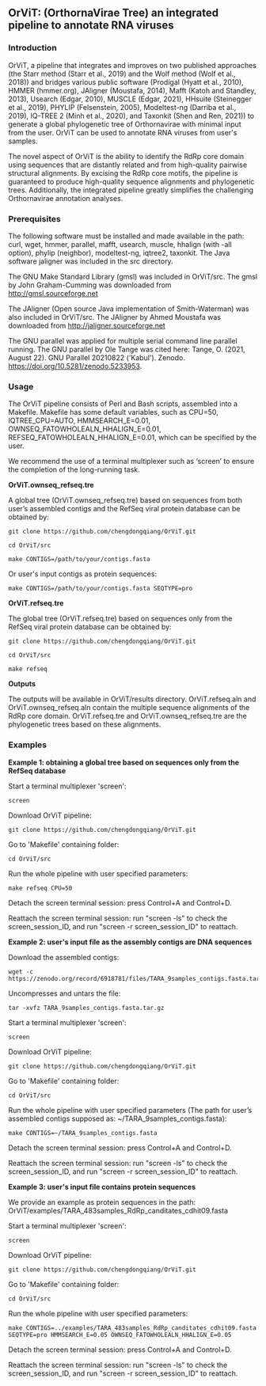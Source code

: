 ## **OrViT: (OrthornaVirae Tree) an integrated pipeline to annotate RNA viruses**

### **Introduction**
OrViT, a pipeline that integrates and improves on two published approaches (the Starr method (Starr et al., 2019) and the Wolf method (Wolf et al., 2018)) and bridges various public software (Prodigal (Hyatt et al., 2010), HMMER (hmmer.org), JAligner (Moustafa, 2014), Mafft (Katoh and Standley, 2013), Usearch (Edgar, 2010), MUSCLE (Edgar, 2021), HHsuite (Steinegger et al., 2019), PHYLIP (Felsenstein, 2005), Modeltest-ng (Darriba et al., 2019), IQ-TREE 2 (Minh et al., 2020), and Taxonkit (Shen and Ren, 2021)) to generate a global phylogenetic tree of Orthornavirae with minimal input from the user. OrViT can be used to annotate RNA viruses from user's samples.

The novel aspect of OrViT is the ability to identify the RdRp core domain using sequences that are distantly related and from high-quality pairwise structural alignments. By excising the RdRp core motifs, the pipeline is guaranteed to produce high-quality sequence alignments and phylogenetic trees. Additionally, the integrated pipeline greatly simplifies the challenging Orthornavirae annotation analyses.

### **Prerequisites**
The following software must be installed and made available in the path: curl, wget, hmmer, parallel, mafft, usearch, muscle, hhalign (with -all option), phylip (neighbor), modeltest-ng, iqtree2, taxonkit. The Java software jaligner was included in the src directory.

The GNU Make Standard Library (gmsl) was included in OrViT/src. The gmsl by John Graham-Cumming was downloaded from http://gmsl.sourceforge.net

The JAligner (Open source Java implementation of Smith-Waterman) was also included in OrViT/src. The JAligner by Ahmed Moustafa was downloaded from http://jaligner.sourceforge.net

The GNU parallel was applied for multiple serial command line parallel running. The GNU parallel by Ole Tange was cited here: Tange, O. (2021, August 22). GNU Parallel 20210822 ('Kabul'). Zenodo. https://doi.org/10.5281/zenodo.5233953.


### **Usage**
The OrViT pipeline consists of Perl and Bash scripts, assembled into a Makefile. Makefile has some default variables, such as CPU=50, IQTREE_CPU=AUTO, HMMSEARCH_E=0.01, OWNSEQ_FATOWHOLEALN_HHALIGN_E=0.01, REFSEQ_FATOWHOLEALN_HHALIGN_E=0.01, which can be specified by the user.

We recommend the use of a terminal multiplexer such as ‘screen’ to ensure the completion of the long-running task.

**OrViT.ownseq_refseq.tre**

A global tree (OrViT.ownseq_refseq.tre) based on sequences from both user’s assembled contigs and the RefSeq viral protein database can be obtained by:
```
git clone https://github.com/chengdongqiang/OrViT.git
```
```
cd OrViT/src
```
```
make CONTIGS=/path/to/your/contigs.fasta
```
Or user's input contigs as protein sequences:
```
make CONTIGS=/path/to/your/contigs.fasta SEQTYPE=pro
```

**OrViT.refseq.tre**

The global tree (OrViT.refseq.tre) based on sequences only from the RefSeq viral protein database can be obtained by:

```
git clone https://github.com/chengdongqiang/OrViT.git
```
```
cd OrViT/src
```
```
make refseq
```

**Outputs**

The outputs will be available in OrViT/results directory. OrViT.refseq.aln and OrViT.ownseq_refseq.aln contain the multiple sequence alignments of the RdRp core domain. OrViT.refseq.tre and OrViT.ownseq_refseq.tre are the phylogenetic trees based on these alignments.


### **Examples**
**Example 1: obtaining a global tree based on sequences only from the RefSeq database**

Start a terminal multiplexer 'screen':
```
screen
```
Download OrViT pipeline:
```
git clone https://github.com/chengdongqiang/OrViT.git
```
Go to 'Makefile' containing folder:
```
cd OrViT/src
```
Run the whole pipeline with user specified parameters:
```
make refseq CPU=50
```
Detach the screen terminal session: press Control+A and Control+D.

Reattach the screen terminal session: run "screen -ls" to check the screen_session_ID, and run "screen -r screen_session_ID" to reattach.

**Example 2: user's input file as the assembly contigs are DNA sequences**

Download the assembled contigs:
```
wget -c https://zenodo.org/record/6918781/files/TARA_9samples_contigs.fasta.tar.gz
```
Uncompresses and untars the file:
```
tar -xvfz TARA_9samples_contigs.fasta.tar.gz
```
Start a terminal multiplexer 'screen':
```
screen
```
Download OrViT pipeline:
```
git clone https://github.com/chengdongqiang/OrViT.git
```
Go to 'Makefile' containing folder:
```
cd OrViT/src
```
Run the whole pipeline with user specified parameters (The path for user’s assembled contigs supposed as: ~/TARA_9samples_contigs.fasta):
```
make CONTIGS=~/TARA_9samples_contigs.fasta
```
Detach the screen terminal session: press Control+A and Control+D.

Reattach the screen terminal session: run "screen -ls" to check the screen_session_ID, and run "screen -r screen_session_ID" to reattach.

**Example 3: user's input file contains protein sequences**

We provide an example as protein sequences in the path: OrViT/examples/TARA_483samples_RdRp_canditates_cdhit09.fasta

Start a terminal multiplexer 'screen':
```
screen
```
Download OrViT pipeline:
```
git clone https://github.com/chengdongqiang/OrViT.git
```
Go to 'Makefile' containing folder:
```
cd OrViT/src
```
Run the whole pipeline with user specified parameters:
```
make CONTIGS=../examples/TARA_483samples_RdRp_canditates_cdhit09.fasta SEQTYPE=pro HMMSEARCH_E=0.05 OWNSEQ_FATOWHOLEALN_HHALIGN_E=0.05
```
Detach the screen terminal session: press Control+A and Control+D.

Reattach the screen terminal session: run "screen -ls" to check the screen_session_ID, and run "screen -r screen_session_ID" to reattach.

